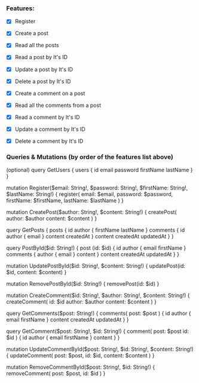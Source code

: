 ### Features:
- [x] Register


- [x] Create a post
- [x] Read all the posts
- [x] Read a post by It's ID
- [x] Update a post by It's ID
- [x] Delete a post by It's ID


- [x] Create a comment on a post
- [x] Read all the comments from a post
- [x] Read a comment by It's ID
- [x] Update a comment by It's ID
- [x] Delete a comment by It's ID

### Queries & Mutations (by order of the features list above)

(optional)
query GetUsers {
  users {
    id
    email
    password
    firstName
    lastName
  }
}

mutation Register($email: String!, $password: String!, $firstName: String!, $lastName: String!) {
  register(
    email: $email,
    password: $password,
    firstName: $firstName,
    lastName: $lastName
  )
}

mutation CreatePost($author: String!, $content: String!) {
  createPost(
    author: $author
    content: $content
  )
}

query GetPosts {
  posts {
    id
    author {
      firstName
      lastName
    }
    comments {
      id
      author {
        email
      }
      content
      createdAt
    }
    content
    createdAt
    updatedAt
  }
}

query PostById($id: String!) {
  post (id: $id) {
    id
    author {
      email
      firstName
    }
    comments {
      author {
        email
      }
      content
    }
    content
    createdAt
    updatedAt
  }
}

mutation UpdatePostById($id: String!, $content: String!) {
  updatePost(id: $id, content: $content)
}

mutation RemovePostById($id: String!) {
  removePost(id: $id)
}

mutation CreateComment($id: String!, $author: String!, $content: String!) {
  createComment(
    id: $id
    author: $author
    content: $content
  )
}

query GetComments($post: String!) {
  comments(
    post: $post
    ) {
    id
    author {
      email
      firstName
    }
    content
    createdAt
    updatedAt
  }
}

query GetComment($post: String!, $id: String!) {
  comment(
    post: $post
    id: $id
  ) {
    id
    author {
      email
      firstName
    }
    content
    }
}

mutation UpdateCommentById($post: String!, $id: String!, $content: String!) {
  updateComment(
    post: $post,
    id: $id,
    content: $content
    )
}

mutation RemoveCommentById($post: String!, $id: String!) {
  removeComment(
    post: $post,
    id: $id
  )
}
